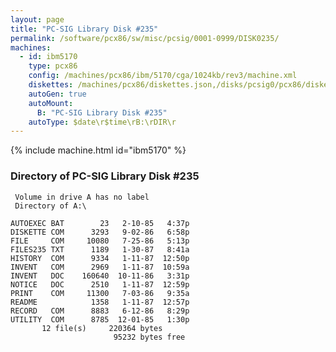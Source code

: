 ```yaml
---
layout: page
title: "PC-SIG Library Disk #235"
permalink: /software/pcx86/sw/misc/pcsig/0001-0999/DISK0235/
machines:
  - id: ibm5170
    type: pcx86
    config: /machines/pcx86/ibm/5170/cga/1024kb/rev3/machine.xml
    diskettes: /machines/pcx86/diskettes.json,/disks/pcsig0/pcx86/diskettes.json
    autoGen: true
    autoMount:
      B: "PC-SIG Library Disk #235"
    autoType: $date\r$time\rB:\rDIR\r
---
```


{% include machine.html id="ibm5170" %}

### Directory of PC-SIG Library Disk #235

     Volume in drive A has no label
     Directory of A:\

    AUTOEXEC BAT        23   2-10-85   4:37p
    DISKETTE COM      3293   9-02-86   6:58p
    FILE     COM     10080   7-25-86   5:13p
    FILES235 TXT      1189   1-30-87   8:41a
    HISTORY  COM      9334   1-11-87  12:50p
    INVENT   COM      2969   1-11-87  10:59a
    INVENT   DOC    160640  10-11-86   3:31p
    NOTICE   DOC      2510   1-11-87  12:59p
    PRINT    COM     11300   7-03-86   9:35a
    README            1358   1-11-87  12:57p
    RECORD   COM      8883   6-12-86   8:29p
    UTILITY  COM      8785  12-01-85   1:30p
           12 file(s)     220364 bytes
                           95232 bytes free
